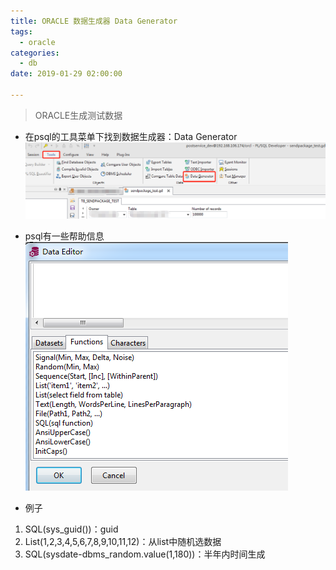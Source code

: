 ```yaml
---
title: ORACLE 数据生成器 Data Generator
tags:
  - oracle
categories:
  - db
date: 2019-01-29 02:00:00

---
```

>ORACLE生成测试数据

<!-- more -->


- 在psql的工具菜单下找到数据生成器：Data Generator
![](https://raw.githubusercontent.com/zixujing/book1.github.io/master/image/20190129/1548743024766.png)

- psql有一些帮助信息
![](https://raw.githubusercontent.com/zixujing/book1.github.io/master/image/20190129/1548743314201.png)

- 例子
1. SQL(sys_guid())：guid
2. List(1,2,3,4,5,6,7,8,9,10,11,12)：从list中随机选数据
3. SQL(sysdate-dbms_random.value(1,180))：半年内时间生成



